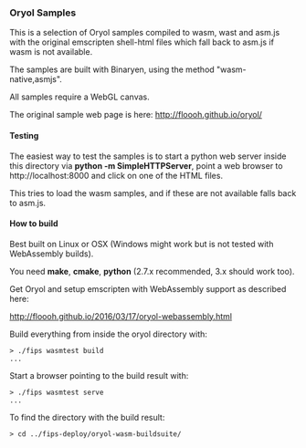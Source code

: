 ### Oryol Samples

This is a selection of Oryol samples compiled to wasm, wast and asm.js
with the original emscripten shell-html files which fall back to 
asm.js if wasm is not available.

The samples are built with Binaryen, using the method "wasm-native,asmjs".

All samples require a WebGL canvas.

The original sample web page is here: http://floooh.github.io/oryol/

#### Testing

The easiest way to test the samples is to start a python web server
inside this directory via **python -m SimpleHTTPServer**, 
point a web browser to http://localhost:8000 and click on one
of the HTML files. 

This tries to load the wasm samples, and if these are not available
falls back to asm.js.

#### How to build

Best built on Linux or OSX (Windows might work but is not tested with
WebAssembly builds).

You need **make**, **cmake**, **python** (2.7.x recommended, 3.x should work too).

Get Oryol and setup emscripten with WebAssembly support as described here:

http://floooh.github.io/2016/03/17/oryol-webassembly.html

Build everything from inside the oryol directory with:

```
> ./fips wasmtest build
...
```

Start a browser pointing to the build result with:

```
> ./fips wasmtest serve
...
```

To find the directory with the build result:

```
> cd ../fips-deploy/oryol-wasm-buildsuite/
```

